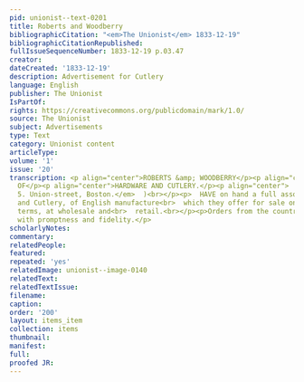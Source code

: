 ```yaml
---
pid: unionist--text-0201
title: Roberts and Woodberry
bibliographicCitation: "<em>The Unionist</em> 1833-12-19"
bibliographicCitationRepublished: 
fullIssueSequenceNumber: 1833-12-19 p.03.47
creator: 
dateCreated: '1833-12-19'
description: Advertisement for Cutlery
language: English
publisher: The Unionist
IsPartOf: 
rights: https://creativecommons.org/publicdomain/mark/1.0/
source: The Unionist
subject: Advertisements
type: Text
category: Unionist content
articleType: 
volume: '1'
issue: '20'
transcription: <p align="center">ROBERTS &amp; WOODBERRY</p><p align="center">IMPORTERS
  OF</p><p align="center">HARDWARE AND CUTLERY.</p><p align="center">  (<br>  <em>No.
  5. Union-street, Boston.</em>  )<br></p><p>  HAVE on hand a full assortment of Hardware
  and Cutlery, of English manufacture<br>  which they offer for sale on the most reasonable
  terms, at wholesale and<br>  retail.<br></p><p>Orders from the country will be executed
  with promptness and fidelity.</p>
scholarlyNotes: 
commentary: 
relatedPeople: 
featured: 
repeated: 'yes'
relatedImage: unionist--image-0140
relatedText: 
relatedTextIssue: 
filename: 
caption: 
order: '200'
layout: items_item
collection: items
thumbnail: 
manifest: 
full: 
proofed JR: 
---
```

